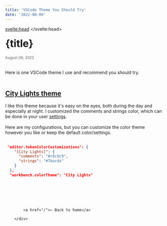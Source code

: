 ```yaml
---
title: 'VSCode Theme You Should Try'
date: '2022-08-09'
---
```


<svelte:head>
	<title>DevBryson | {title} </title>
</svelte:head>


<h1 class="headingLg">{title}</h1> 
<small class="lightText">August 09, 2022</small><br /><br />


Here is one VSCode theme I use and recommend you should try.<br /><br />

## [City Lights theme](https://marketplace.visualstudio.com/items?itemName=Yummygum.city-lights-theme)
I like this theme because it's easy on the eyes, both during the day and especially at night. I customized the comments and strings color, which can be done in your user [settings](https://code.visualstudio.com/docs/getstarted/themes#_customizing-a-color-theme).<br /><br />
Here are my configurations, but you can customize the color theme however you like or keep the default color/settings.<br /><br />

```json
 "editor.tokenColorCustomizations": {
    "[City Lights]": {
      "comments": "#c9c9c9",
      "strings": "#7bacda"
    }
  },
  "workbench.colorTheme": "City Lights"
```
<br /><br />


  
 <div style="margin: 3rem 0 0;">
         
            <a href="/">← Back to home</a>
         
        </div>
       

<style>
  h1 {
   font-size: 2.7rem
  }
  h2 {
   font-size: 1.3rem
   
  }
 
 .lightText {
    color: #666;
    margin-bottom: 1rem;
  }

  .headingLg {
    font-size: 2rem;
    line-height: 1.4;
    margin: 1rem 0;
  }

      </style>